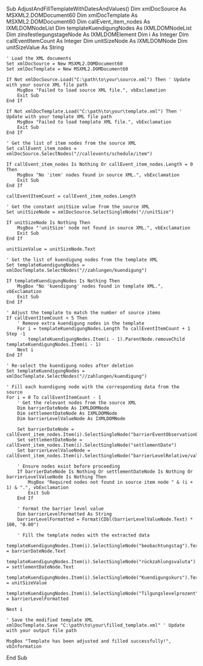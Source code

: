 Sub AdjustAndFillTemplateWithDatesAndValues()
    Dim xmlDocSource As MSXML2.DOMDocument60
    Dim xmlDocTemplate As MSXML2.DOMDocument60
    Dim callEvent_item_nodes As IXMLDOMNodeList
    Dim templateKuendigungNodes As IXMLDOMNodeList
    Dim zinsfestlegungstageNode As IXMLDOMElement
    Dim i As Integer
    Dim callEventItemCount As Integer
    Dim unitSizeNode As IXMLDOMNode
    Dim unitSizeValue As String
    
    ' Load the XML documents
    Set xmlDocSource = New MSXML2.DOMDocument60
    Set xmlDocTemplate = New MSXML2.DOMDocument60
    
    If Not xmlDocSource.Load("C:\path\to\your\source.xml") Then ' Update with your source XML file path
        MsgBox "Failed to load source XML file.", vbExclamation
        Exit Sub
    End If
    
    If Not xmlDocTemplate.Load("C:\path\to\your\template.xml") Then ' Update with your template XML file path
        MsgBox "Failed to load template XML file.", vbExclamation
        Exit Sub
    End If
    
    ' Get the list of item nodes from the source XML
    Set callEvent_item_nodes = xmlDocSource.SelectNodes("//callevents/schedule/item")
    
    If callEvent_item_nodes Is Nothing Or callEvent_item_nodes.Length = 0 Then
        MsgBox "No 'item' nodes found in source XML.", vbExclamation
        Exit Sub
    End If
    
    callEventItemCount = callEvent_item_nodes.Length
    
    ' Get the constant unitSize value from the source XML
    Set unitSizeNode = xmlDocSource.SelectSingleNode("//unitSize")
    
    If unitSizeNode Is Nothing Then
        MsgBox "'unitSize' node not found in source XML.", vbExclamation
        Exit Sub
    End If
    
    unitSizeValue = unitSizeNode.Text
    
    ' Get the list of kuendigung nodes from the template XML
    Set templateKuendigungNodes = xmlDocTemplate.SelectNodes("//zahlungen/kuendigung")
    
    If templateKuendigungNodes Is Nothing Then
        MsgBox "No 'kuendigung' nodes found in template XML.", vbExclamation
        Exit Sub
    End If
    
    ' Adjust the template to match the number of source items
    If callEventItemCount < 5 Then
        ' Remove extra kuendigung nodes in the template
        For i = templateKuendigungNodes.Length To callEventItemCount + 1 Step -1
            templateKuendigungNodes.Item(i - 1).ParentNode.removeChild templateKuendigungNodes.Item(i - 1)
        Next i
    End If
    
    ' Re-select the kuendigung nodes after deletion
    Set templateKuendigungNodes = xmlDocTemplate.SelectNodes("//zahlungen/kuendigung")
    
    ' Fill each kuendigung node with the corresponding data from the source
    For i = 0 To callEventItemCount - 1
        ' Get the relevant nodes from the source XML
        Dim barrierDateNode As IXMLDOMNode
        Dim settlementDateNode As IXMLDOMNode
        Dim barrierLevelValueNode As IXMLDOMNode
        
        Set barrierDateNode = callEvent_item_nodes.Item(i).SelectSingleNode("barrierEventObservationDates/item")
        Set settlementDateNode = callEvent_item_nodes.Item(i).SelectSingleNode("settlementDate")
        Set barrierLevelValueNode = callEvent_item_nodes.Item(i).SelectSingleNode("barrierLevelRelative/value")
        
        ' Ensure nodes exist before proceeding
        If barrierDateNode Is Nothing Or settlementDateNode Is Nothing Or barrierLevelValueNode Is Nothing Then
            MsgBox "Required nodes not found in source item node " & (i + 1) & ".", vbExclamation
            Exit Sub
        End If
        
        ' Format the barrier level value
        Dim barrierLevelFormatted As String
        barrierLevelFormatted = Format(CDbl(barrierLevelValueNode.Text) * 100, "0.00")
        
        ' Fill the template nodes with the extracted data
        templateKuendigungNodes.Item(i).SelectSingleNode("beobachtungstag").Text = barrierDateNode.Text
        templateKuendigungNodes.Item(i).SelectSingleNode("rückzahlungsvaluta").Text = settlementDateNode.Text
        templateKuendigungNodes.Item(i).SelectSingleNode("Kuendigungskurs").Text = unitSizeValue
        templateKuendigungNodes.Item(i).SelectSingleNode("Tilgungslevelprozent").Text = barrierLevelFormatted
        
    Next i
    
    ' Save the modified template XML
    xmlDocTemplate.Save "C:\path\to\your\filled_template.xml" ' Update with your output file path
    
    MsgBox "Template has been adjusted and filled successfully!", vbInformation
End Sub
